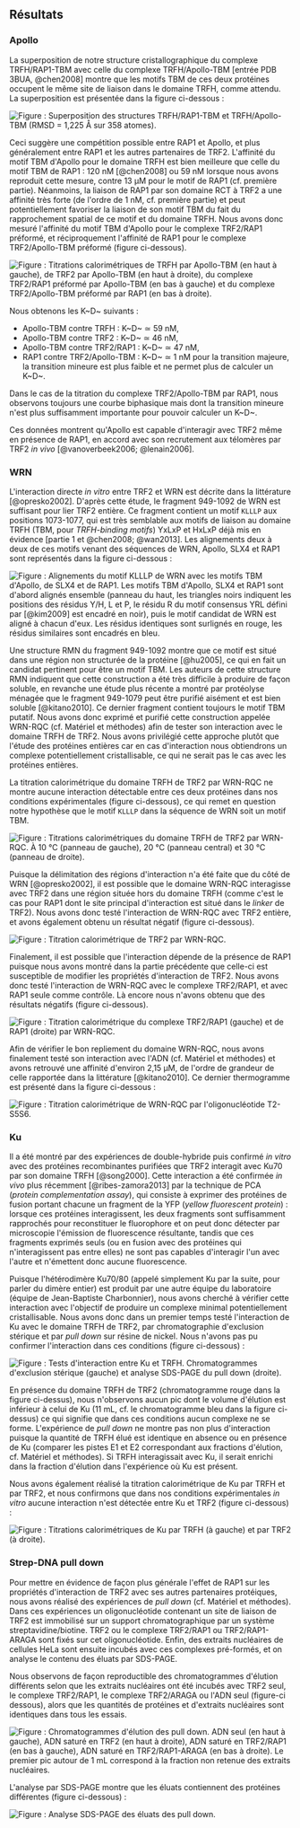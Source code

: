 ## Résultats

### Apollo

La superposition de notre structure cristallographique du complexe
TRFH/RAP1-TBM avec celle du complexe TRFH/Apollo-TBM
[entrée PDB 3BUA, @chen2008] montre que les motifs TBM de ces deux protéines
occupent le même site de liaison dans le domaine TRFH, comme attendu.
La superposition est présentée dans la figure ci-dessous :

![Figure : Superposition des structures TRFH/RAP1-TBM et TRFH/Apollo-TBM (RMSD = 1,225 Å sur 358 atomes).](partie-2/figures/tbm-apollo-rap1.png)

Ceci suggère une compétition possible entre RAP1 et Apollo, et plus généralement
entre RAP1 et les autres partenaires de TRF2. L'affinité du motif TBM d'Apollo
pour le domaine TRFH est bien meilleure que celle du motif TBM de RAP1 : 120 nM
[@chen2008] ou 59 nM lorsque nous avons reproduit cette mesure, contre 13 μM
pour le motif de RAP1 (cf. première partie). Néanmoins, la liaison de RAP1 par
son domaine RCT à TRF2 a une affinité très forte (de l'ordre de 1 nM, cf.
première partie) et peut potentiellement favoriser la liaison de son motif TBM
du fait du rapprochement spatial de ce motif et du domaine TRFH. Nous avons donc
mesuré l'affinité du motif TBM d'Apollo pour le complexe TRF2/RAP1 préformé, et
réciproquement l'affinité de RAP1 pour le complexe TRF2/Apollo-TBM préformé
(figure ci-dessous).

![Figure : Titrations calorimétriques de TRFH par Apollo-TBM (en haut à gauche), de TRF2 par Apollo-TBM (en haut à droite), du complexe TRF2/RAP1 préformé par Apollo-TBM (en bas à gauche) et du complexe TRF2/Apollo-TBM préformé par RAP1 (en bas à droite).](partie-2/figures/itc-apollo-trf2-rap1.png)

Nous obtenons les K~D~ suivants :

- Apollo-TBM contre TRFH : K~D~ ≃ 59 nM,
- Apollo-TBM contre TRF2 : K~D~ ≃ 46 nM,
- Apollo-TBM contre TRF2/RAP1 : K~D~ ≃ 47 nM,
- RAP1 contre TRF2/Apollo-TBM : K~D~ ≃ 1 nM pour la transition majeure, la
  transition mineure est plus faible et ne permet plus de calculer un K~D~.

Dans le cas de la titration du complexe TRF2/Apollo-TBM par RAP1, nous
observons toujours une courbe biphasique mais dont la transition mineure n'est
plus suffisamment importante pour pouvoir calculer un K~D~.

Ces données montrent qu'Apollo est capable d'interagir avec TRF2 même en
présence de RAP1, en accord avec son recrutement aux télomères par TRF2 *in
vivo* [@vanoverbeek2006; @lenain2006].


### WRN

L'interaction directe *in vitro* entre TRF2 et WRN est décrite dans la
littérature [@opresko2002]. D'après cette étude, le fragment 949-1092 de WRN est
suffisant pour lier TRF2 entière. Ce fragment contient un motif `KLLLP` aux
positions 1073-1077, qui est très semblable aux motifs de liaison au domaine
TRFH (TBM, pour *TRFH-binding motifs*) YxLxP et HxLxP déjà mis en évidence
[partie 1 et @chen2008; @wan2013]. Les alignements deux à deux de ces motifs
venant des séquences de WRN, Apollo, SLX4 et RAP1 sont représentés dans la
figure ci-dessous :

![Figure : Alignements du motif KLLLP de WRN avec les motifs TBM d'Apollo, de SLX4 et de RAP1. Les motifs TBM d'Apollo, SLX4 et RAP1 sont d'abord alignés ensemble (panneau du haut, les triangles noirs indiquent les positions des résidus Y/H, L et P, le résidu R du motif consensus YRL défini par [@kim2009] est encadré en noir), puis le motif candidat de WRN est aligné à chacun d'eux. Les résidus identiques sont surlignés en rouge, les résidus similaires sont encadrés en bleu.](partie-2/figures/alignements-tbm-wrn.png)

Une structure RMN du fragment 949-1092 montre que ce motif est situé dans une
région non structurée de la protéine [@hu2005], ce qui en fait un candidat
pertinent pour être un motif TBM. Les auteurs de cette structure RMN indiquent
que cette construction a été très difficile à produire de façon soluble, en
revanche une étude plus récente a montré par protéolyse ménagée que le fragment
949-1079 peut être purifié aisément et est bien soluble [@kitano2010].
Ce dernier fragment contient toujours le motif TBM putatif. Nous avons donc
exprimé et purifié cette construction appelée WRN-RQC (cf. Matériel et méthodes)
afin de tester son interaction avec le domaine TRFH de TRF2. Nous avons
privilégié cette approche plutôt que l'étude des protéines entières car en cas
d'interaction nous obtiendrons un complexe potentiellement cristallisable, ce
qui ne serait pas le cas avec les protéines entières.

La titration calorimétrique du domaine TRFH de TRF2 par WRN-RQC ne montre aucune
interaction détectable entre ces deux protéines dans nos conditions
expérimentales (figure ci-dessous), ce qui remet en question notre hypothèse
que le motif `KLLLP` dans la séquence de WRN soit un motif TBM.

![Figure : Titrations calorimétriques du domaine TRFH de TRF2 par WRN-RQC. À 10 °C (panneau de gauche), 20 °C (panneau central) et 30 °C (panneau de droite).](partie-2/figures/itc-wrn-trfh.png)

Puisque la délimitation des régions d'interaction n'a été faite que du côté de
WRN [@opresko2002], il est possible que le domaine WRN-RQC interagisse avec TRF2
dans une région située hors du domaine TRFH (comme c'est le cas pour RAP1 dont
le site principal d'interaction est situé dans le *linker* de TRF2). Nous avons
donc testé l'interaction de WRN-RQC avec TRF2 entière, et avons également obtenu
un résultat négatif (figure ci-dessous).

![Figure : Titration calorimétrique de TRF2 par WRN-RQC.](partie-2/figures/itc-wrn-trf2.png)

Finalement, il est possible que l'interaction dépende de la présence de RAP1
puisque nous avons montré dans la partie précédente que celle-ci est susceptible
de modifier les propriétés d'interaction de TRF2. Nous avons donc testé
l'interaction de WRN-RQC avec le complexe TRF2/RAP1, et avec RAP1 seule
comme contrôle. Là encore nous n'avons obtenu que des résultats négatifs (figure
ci-dessous).

![Figure : Titration calorimétrique du complexe TRF2/RAP1 (gauche) et de RAP1 (droite) par WRN-RQC.](partie-2/figures/itc-wrn-t2r1-rap1.png)

Afin de vérifier le bon repliement du domaine WRN-RQC, nous avons finalement
testé son interaction avec l'ADN (cf. Matériel et méthodes) et avons retrouvé
une affinité d'environ 2,15 μM, de l'ordre de grandeur de celle rapportée dans
la littérature [@kitano2010]. Ce dernier thermogramme est présenté dans la
figure ci-dessous :

![Figure : Titration calorimétrique de WRN-RQC par l'oligonucléotide T2-S5S6.](partie-2/figures/itc-wrn-adn.png)


### Ku

Il a été montré par des expériences de double-hybride puis confirmé *in vitro*
avec des protéines recombinantes purifiées que TRF2 interagit avec Ku70 par son
domaine TRFH [@song2000]. Cette interaction a été confirmée *in vivo* plus
récemment [@ribes-zamora2013] par la technique de PCA (*protein complementation
assay*), qui consiste à exprimer des protéines de fusion portant chacune un
fragment de la YFP (*yellow fluorescent protein*) : lorsque ces protéines
interagissent, les deux fragments sont suffisamment rapprochés pour reconstituer
le fluorophore et on peut donc détecter par microscopie l'émission de
fluorescence résultante, tandis que ces fragments exprimés seuls (ou en fusion
avec des protéines qui n'interagissent pas entre elles) ne sont pas capables
d'interagir l'un avec l'autre et n'émettent donc aucune fluorescence.

Puisque l'hétérodimère Ku70/80 (appelé simplement Ku par la suite, pour parler
du dimère entier) est produit par une autre équipe du laboratoire (équipe de
Jean-Baptiste Charbonnier), nous avons cherché à vérifier cette interaction avec
l'objectif de produire un complexe minimal potentiellement cristallisable.
Nous avons donc dans un premier temps testé l'interaction de Ku avec le domaine
TRFH de TRF2, par chromatographie d'exclusion stérique et par *pull down* sur
résine de nickel. Nous n'avons pas pu confirmer l'interaction dans ces
conditions (figure ci-dessous) :

![Figure : Tests d'interaction entre Ku et TRFH. Chromatogrammes d'exclusion stérique (gauche) et analyse SDS-PAGE du *pull down* (droite).](partie-2/figures/tests-ku-trfh.png)

En présence du domaine TRFH de TRF2 (chromatogramme rouge dans la figure
ci-dessus), nous n'observons aucun pic dont le volume d'élution est inférieur
à celui de Ku (11 mL, cf. le chromatogramme bleu dans la figure ci-dessus) ce
qui signifie que dans ces conditions aucun complexe ne se forme. L'expérience de
*pull down* ne montre pas non plus d'interaction puisque la quantité de TRFH
élué est identique en absence ou en présence de Ku (comparer les pistes E1 et E2
correspondant aux fractions d'élution, cf. Matériel et méthodes). Si TRFH
interagissait avec Ku, il serait enrichi dans la fraction d'élution dans
l'expérience où Ku est présent.

Nous avons également réalisé la titration calorimétrique de Ku par TRFH et par
TRF2, et nous confirmons que dans nos conditions expérimentales *in vitro*
aucune interaction n'est détectée entre Ku et TRF2 (figure ci-dessous) :

![Figure : Titrations calorimétriques de Ku par TRFH (à gauche) et par TRF2 (à droite).](partie-2/figures/itc-ku-trfh-trf2.png)


### Strep-DNA pull down

Pour mettre en évidence de façon plus générale l'effet de RAP1 sur les
propriétés d'interaction de TRF2 avec ses autres partenaires protéiques, nous
avons réalisé des expériences de *pull down* (cf. Matériel et méthodes).
Dans ces expériences un oligonucléotide contenant un site de liaison de TRF2 est
immobilisé sur un support chromatographique par un système
streptavidine/biotine. TRF2 ou le complexe TRF2/RAP1 ou TRF2/RAP1-ARAGA sont
fixés sur cet oligonucléotide. Enfin, des extraits nucléaires de cellules HeLa
sont ensuite incubés avec ces complexes pré-formés, et on analyse le contenu des
éluats par SDS-PAGE.

Nous observons de façon reproductible des chromatogrammes d'élution différents
selon que les extraits nucléaires ont été incubés avec TRF2 seul, le complexe
TRF2/RAP1, le complexe TRF2/ARAGA ou l'ADN seul (figure-ci dessous), alors que
les quantités de protéines et d'extraits nucléaires sont identiques dans tous
les essais.

![Figure : Chromatogrammes d'élution des *pull down*. ADN seul (en haut à gauche), ADN saturé en TRF2 (en haut à droite), ADN saturé en TRF2/RAP1 (en bas à gauche), ADN saturé en TRF2/RAP1-ARAGA (en bas à droite). Le premier pic autour de 1 mL correspond à la fraction non retenue des extraits nucléaires.](partie-2/figures/strep-pull-down-chromato.png)

L'analyse par SDS-PAGE montre que les éluats contiennent des protéines
différentes (figure ci-dessous) :

![Figure : Analyse SDS-PAGE des éluats des *pull down*.](partie-2/figures/strep-pull-down-gel.jpg)


